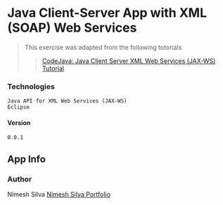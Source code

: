 # Java Client-Server App with XML (SOAP) Web Services

> This exercise was adapted from the following totorials
>>[CodeJava: Java Client Server XML Web Services (JAX-WS) Tutorial](https://www.codejava.net/java-ee/web-services/create-client-server-application-for-web-service-in-java/)

### Technologies

    Java API for XML Web Services (JAX-WS)
    Eclipse

#### Version

    0.0.1
<!--## Quick Start

### Installation

``` bash
# install default package.json file if needed
npm init --yes

# Install the dependencies
npm install

# Run app
npm start
```-->

## App Info

### Author

Nimesh Silva
[Nimesh Silva Portfolio](https://nimeshsilvaportfolio.netlify.com/)